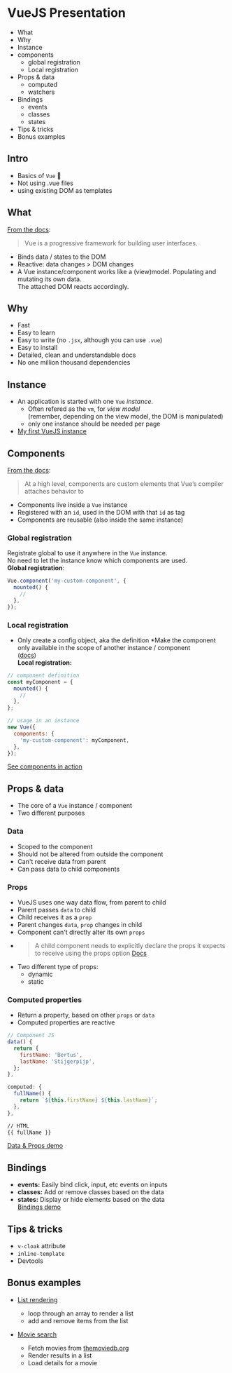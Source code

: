 # VueJS Presentation

* What
* Why
* Instance
* components
  * global registration
  * Local registration
* Props & data
  * computed
  * watchers
* Bindings
  * events
  * classes
  * states
* Tips & tricks
* Bonus examples

## Intro
* Basics of <code>Vue</code> 🚀
* Not using <cod>.vue</code> files
* using existing DOM as templates

## What
[From the docs](https://vuejs.org/v2/guide/index.html):
> Vue is a progressive framework for building user interfaces.
* Binds data / states to the DOM
* Reactive: data changes > DOM changes
* A Vue instance/component works like a (view)model. Populating and mutating its own data.  
The attached DOM reacts accordingly. 

## Why
* Fast
* Easy to learn
* Easy to write (no `.jsx`, although you can use `.vue`)
* Easy to install
* Detailed, clean and understandable docs
* No one million thousand dependencies


## Instance
* An application is started with one `Vue` _instance_.
  * Often refered as the `vm`, for _view model_  
    (remember, depending on the view model, the DOM is manipulated)
  * only one instance should be needed per page
* [My first VueJS instance](http://codepen.io/demotime/pen/yMQKaE)

## Components
[From the docs](https://vuejs.org/v2/guide/components.html):
> At a high level, components are custom elements that Vue’s compiler attaches behavior to
* Components live inside a `Vue` instance
* Registered with an `id`, used in the DOM with that `id` as tag
* Components are reusable (also inside the same instance)

### Global registration
Registrate global to use it anywhere in the `Vue` instance.  
No need to let the instance know which components are used.  
**Global registration**: 
```js
Vue.component('my-custom-component', { 
  mounted() {
    //
  },
});
```

### Local registration
* Only create a config object, aka the definition
*Make the component only available in the scope of another instance / component  
([docs](https://vuejs.org/v2/guide/components.html#Local-Registration))  
**Local registration:**
```js
// component definition
const myComponent = {
  mounted() {
    //
  },
};

// usage in an instance
new Vue({
  components: {
    'my-custom-component': myComponent,
  },
});
```
[See components in action](http://codepen.io/demotime/pen/gmQedx)


## Props & data
* The core of a `Vue` instance / component
* Two different purposes

### Data
* Scoped to the component
* Should not be altered from outside the component
* Can't receive data from parent
* Can pass data to child components

### Props
* VueJS uses one way data flow, from parent to child
* Parent passes `data` to child
* Child receives it as a `prop`
* Parent changes `data`, `prop` changes in child
* Component can't directly alter its own `props`
* > A child component needs to explicitly declare the props it expects to receive using the props option [Docs](https://vuejs.org/v2/guide/components.html#Props)  
* Two different type of props:
  * dynamic
  * static

### Computed properties
* Return a property, based on other `props` or `data`  
* Computed properties are reactive

```js
// Component JS
data() {
  return {
    firstName: 'Bertus',
    lastName: 'Stijgerpijp',
  };
},

computed: {
  fullName() {
    return `${this.firstName} ${this.lastName}`;
  },
},
```
```html
// HTML
{{ fullName }}
```

[Data & Props demo](http://codepen.io/demotime/pen/dvQedZ)  


## Bindings
* **events:** Easily bind click, input, etc events on inputs
* **classes:** Add or remove classes based on the data
* **states:** Display or hide elements based on the data  
[Bindings demo](http://codepen.io/demotime/pen/mWQjqO)


## Tips & tricks
* `v-cloak` attribute
* `inline-template`
* Devtools

## Bonus examples
* [List rendering](http://codepen.io/demotime/pen/YZRvJo)  
  * loop through an array to render a list
  * add and remove items from the list

* [Movie search](http://codepen.io/demotime/pen/VpVGZp)
  * Fetch movies from [themoviedb.org](https://www.themoviedb.org)
  * Render results in a list
  * Load details for a movie